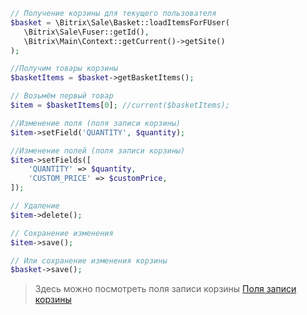 ```php
// Получение корзины для текущего пользователя
$basket = \Bitrix\Sale\Basket::loadItemsForFUser(
   \Bitrix\Sale\Fuser::getId(), 
   \Bitrix\Main\Context::getCurrent()->getSite()
);

//Получим товары корзины
$basketItems = $basket->getBasketItems(); 

// Возьмём первый товар
$item = $basketItems[0]; //current($basketItems);

//Изменение поля (поля записи корзины)
$item->setField('QUANTITY', $quantity);

//Изменение полей (поля записи корзины)
$item->setFields([
    'QUANTITY' => $quantity,
    'CUSTOM_PRICE' => $customPrice,
]);

// Удаление
$item->delete(); 

// Сохранение изменения
$item->save();   

// Или сохранение изменения корзины
$basket->save();   
```
> Здесь можно посмотреть поля записи корзины [Поля записи корзины](https://github.com/SidiGi/bitrix-info/wiki/%D0%9F%D0%BE%D0%BB%D1%8F-%D0%B7%D0%B0%D0%BF%D0%B8%D1%81%D0%B8-%D0%BA%D0%BE%D1%80%D0%B7%D0%B8%D0%BD%D1%8B)
